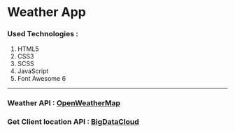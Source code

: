# Weather App

### Used Technologies :

1. HTML5
2. CSS3
3. SCSS
4. JavaScript
5. Font Awesome 6

_________________
### Weather API : **[OpenWeatherMap](https://openweathermap.org)**

### Get Client location API : **[BigDataCloud](https://www.bigdatacloud.com/geocoding-apis/free-reverse-geocode-to-city-api)**
